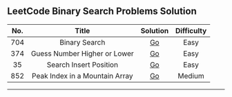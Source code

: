 ## LeetCode Binary Search Problems Solution

| No. |             Title              |                                                        Solution                                                        | Difficulty |
| :-: | :----------------------------: | :--------------------------------------------------------------------------------------------------------------------: | :--------: |
| 704 |         Binary Search          |     [Go](https://github.com/said7388/Leetcode-Binary-Search/blob/main/704.%20Binary%20Search/704-Binary_Search.go)     |    Easy    |
| 374 |  Guess Number Higher or Lower  | [Go](https://github.com/said7388/Leetcode-Binary-Search/blob/main/374.%20Guess%20Number%20Higher%20or%20Lower/main.go) |    Easy    |
| 35  |     Search Insert Position     | [Go](https://github.com/said7388/Leetcode-Binary-Search/blob/main/374.%20Guess%20Number%20Higher%20or%20Lower/main.go) |    Easy    |
| 852 | Peak Index in a Mountain Array | [Go](https://github.com/said7388/Leetcode-Binary-Search/blob/main/374.%20Guess%20Number%20Higher%20or%20Lower/main.go) |   Medium   |

---
